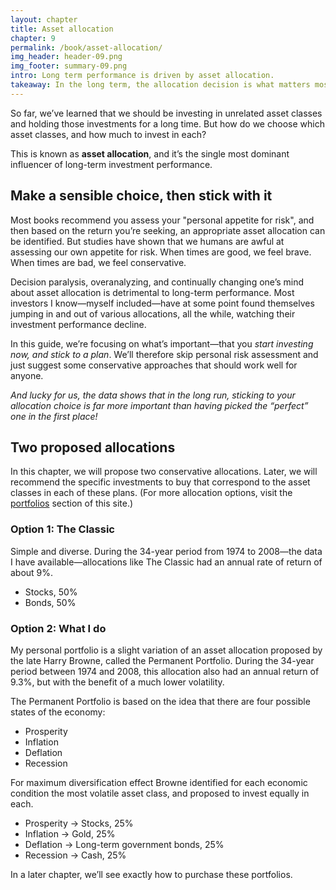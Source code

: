 ```yaml
---
layout: chapter
title: Asset allocation
chapter: 9
permalink: /book/asset-allocation/
img_header: header-09.png
img_footer: summary-09.png
intro: Long term performance is driven by asset allocation.
takeaway: In the long term, the allocation decision is what matters most. Sticking with your allocation is more important than picking the optimal one.
---
```


So far, we’ve learned that we should be investing in unrelated asset classes and holding those investments for a long time. But how do we choose which asset classes, and how much to invest in each?

This is known as **asset allocation**, and it’s the single most dominant influencer of long-term investment performance.

## Make a sensible choice, then stick with it

Most books recommend you assess your "personal appetite for risk", and then based on the return you’re seeking, an appropriate asset allocation can be identified. But studies have shown that we humans are awful at assessing our own appetite for risk. When times are good, we feel brave. When times are bad, we feel conservative.

Decision paralysis, overanalyzing, and continually changing one’s mind about asset allocation is detrimental to long-term performance. Most investors I know—myself included—have at some point found themselves jumping in and out of various allocations, all the while, watching their investment performance decline.

In this guide, we’re focusing on what’s important—that you *start investing now, and stick to a plan*. We’ll therefore skip personal risk assessment and just suggest some conservative approaches that should work well for anyone.

*And lucky for us, the data shows that in the long run, sticking to your allocation choice is far more important than having picked the “perfect” one in the first place!* 

## Two proposed allocations

In this chapter, we will propose two conservative allocations. Later, we will recommend the specific investments to buy that correspond to the asset classes in each of these plans. (For more allocation options, visit the [portfolios](/portfolios/) section of this site.)

### Option 1: The Classic

Simple and diverse. During the 34-year period from 1974 to 2008—the data I have available—allocations like The Classic had an annual rate of return of about 9%.

- Stocks, 50%
- Bonds, 50%

### Option 2: What I do

My personal portfolio is a slight variation of an asset allocation proposed by the late Harry Browne, called the Permanent Portfolio. During the 34-year period between 1974 and 2008, this allocation also had an annual return of 9.3%, but with the benefit of a much lower volatility.

The Permanent Portfolio is based on the idea that there are four possible states of the economy:

- Prosperity
- Inflation
- Deflation
- Recession

For maximum diversification effect Browne identified for each economic condition the most volatile asset class, and proposed to invest equally in each.

- Prosperity → Stocks, 25%
- Inflation → Gold, 25%
- Deflation → Long-term government bonds, 25%
- Recession → Cash, 25%

In a later chapter, we’ll see exactly how to purchase these portfolios.